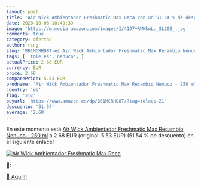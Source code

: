 ```yaml
---
layout: post
title: 'Air Wick Ambientador Freshmatic Max Reca con un 51.54 % de descuento'
date: 2020-10-06 18:49:39
image: 'https://m.media-amazon.com/images/I/41J7+RWWkwL._SL200_.jpg'
comments: true
category: ofertas
author: ring
slug: 'B01MCRHD8T-es Air Wick Ambientador Freshmatic Max Recambio Nenuco - 250 ml'
tags: [ 'tole.es','nenuco', ]
actualPrice: 2.68 EUR
currency: EUR
price: 2.68
comparePrice: 5.53 EUR
prodname: 'Air Wick Ambientador Freshmatic Max Recambio Nenuco - 250 ml'
country: 'es'
flag: '🇪🇸'
buyurl: 'https://www.amazon.es/dp/B01MCRHD8T/?tag=tolees-21'
descuento: '51.54'
average: '2.68'
---
```


En este momento está [Air Wick Ambientador Freshmatic Max Recambio Nenuco - 250 ml](https://www.amazon.es/dp/B01MCRHD8T/?tag=tolees-21) a 2.68 EUR (original: 5.53 EUR) (51.54 %  de descuento) en el siguiente enlace!

[![Air Wick Ambientador Freshmatic Max Reca](https://m.media-amazon.com/images/I/41J7+RWWkwL._SL200_.jpg)](https://www.amazon.es/dp/B01MCRHD8T/?tag=tolees-21)

🔎:


[🛒 Aquí!!!](https://www.amazon.es/dp/B01MCRHD8T/?tag=tolees-21)
